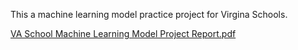 This a machine learning model practice project for Virgina Schools.

[VA School Machine Learning Model Project Report.pdf](https://github.com/Frog44/Portfolio-Projects/files/14285086/VA.School.Machine.Learning.Model.Project.Report.pdf)
